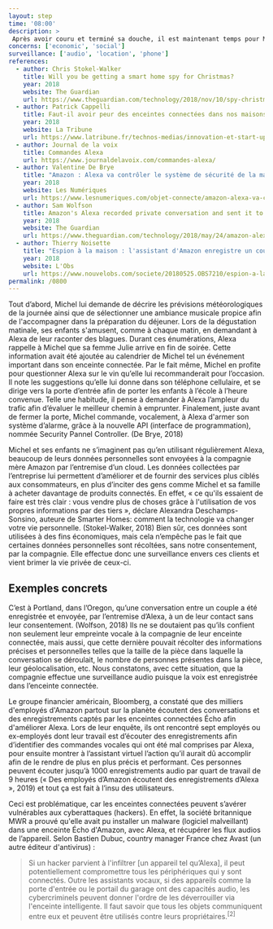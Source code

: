 ```yaml
---
layout: step
time: '08:00'
description: >
 Après avoir couru et terminé sa douche, il est maintenant temps pour Michel de préparer le déjeuner ses enfants (Léa et Vincent) et lui-même. Comme chaque matin, Michel prend plaisir à utiliser son Alexa, une assistance vocale incluse dans son enceinte connectée. Elle lui permet de contrôler vocalement des commandes basiques (telles que des demandes d’information) et des commandes en lien avec la domotique (allumer les lumières, etc.).  
concerns: ['economic', 'social']
surveillance: ['audio', 'location', 'phone']
references:
  - author: Chris Stokel-Walker
    title: Will you be getting a smart home spy for Christmas?
    year: 2018
    website: The Guardian
    url: https://www.theguardian.com/technology/2018/nov/10/spy-christmas-smart-home-facebook-portal-google-home-hub-amazon-show-alexa 
  - author: Patrick Cappelli
    title: Faut-il avoir peur des enceintes connectées dans nos maisons ?
    year: 2018
    website: La Tribune
    url: https://www.latribune.fr/technos-medias/innovation-et-start-up/faut-il-avoir-peur-des-enceintes-connectees-dans-nos-maisons-801145.html
  - author: Journal de la voix
    title: Commandes Alexa
    url: https://www.journaldelavoix.com/commandes-alexa/
  - author: Valentine De Brye
    title: "Amazon : Alexa va contrôler le système de sécurité de la maison"
    year: 2018
    website: Les Numériques
    url: https://www.lesnumeriques.com/objet-connecte/amazon-alexa-va-controler-systeme-securite-maison-n81729.html
  - author: Sam Wolfson
    title: Amazon's Alexa recorded private conversation and sent it to random contact
    year: 2018
    website: The Guardian
    url: https://www.theguardian.com/technology/2018/may/24/amazon-alexa-recorded-conversation
  - author: Thierry Noisette
    title: "Espion à la maison : l'assistant d'Amazon enregistre un couple à son insu"
    year: 2018
    website: L'Obs
    url: https://www.nouvelobs.com/societe/20180525.OBS7210/espion-a-la-maison-l-assistant-d-amazon-enregistre-un-couple-a-son-insu.html
permalink: /0800
---
```


Tout d’abord, Michel lui demande de décrire les prévisions météorologiques de la journée ainsi que de sélectionner une ambiance musicale propice afin de l'accompagner dans la préparation du déjeuner. Lors de la dégustation matinale, ses enfants s'amusent, comme à chaque matin, en demandant à Alexa de leur raconter des blagues. Durant ces énumérations, Alexa rappelle à Michel que sa femme Julie arrive en fin de soirée. Cette information avait été ajoutée au calendrier de Michel tel un événement important dans son enceinte connectée.
Par le fait même, Michel en profite pour questionner Alexa sur le vin qu’elle lui recommanderait pour l’occasion. Il note les suggestions qu’elle lui donne dans son téléphone cellulaire, et se dirige vers la porte d’entrée afin de porter les enfants à l’école à l’heure convenue. Telle une habitude, il pense à demander à Alexa l’ampleur du trafic afin d’évaluer le meilleur chemin à emprunter. Finalement, juste avant de fermer la porte, Michel commande, vocalement, à Alexa d'armer son système d’alarme, grâce à la nouvelle API (interface de programmation), nommée Security Pannel Controller. (De Brye, 2018)

Michel et ses enfants ne s’imaginent pas qu’en utilisant régulièrement Alexa, beaucoup de leurs données personnelles sont envoyées à la compagnie mère Amazon par l’entremise d’un cloud. Les données collectées par l’entreprise lui permettent d’améliorer et de fournir des services plus ciblés aux consommateurs, en plus d’inciter des gens comme Michel et sa famille à acheter davantage de produits connectés. En effet, « ce qu'ils essaient de faire est très clair : vous vendre plus de choses grâce à l'utilisation de vos propres informations par des tiers », déclare Alexandra Deschamps-Sonsino, auteure de Smarter Homes: comment la technologie va changer votre vie personnelle. (Stokel-Walker, 2018) Bien sûr, ces données sont utilisées à des fins économiques, mais cela n’empêche pas le fait que certaines données personnelles sont récoltées, sans notre consentement, par la compagnie. Elle effectue donc une surveillance envers ces clients et vient brimer la vie privée de ceux-ci.    

## Exemples concrets
 
C’est à Portland, dans l’Oregon, qu’une conversation entre un couple a été enregistrée et envoyée, par l’entremise d’Alexa, à un de leur contact sans leur consentement. (Wolfson, 2018) Ils ne se doutaient pas qu’ils confient non seulement leur empreinte vocale à la compagnie de leur enceinte connectée, mais aussi, que cette dernière pouvait récolter des informations précises et personnelles telles que la taille de la pièce dans laquelle la conversation se déroulait, le nombre de personnes présentes dans la pièce, leur géolocalisation, etc. Nous constatons, avec cette situation, que la compagnie effectue une surveillance audio puisque la voix est enregistrée dans l’enceinte connectée.

Le groupe financier américain, Bloomberg, a constaté que des milliers d'employés d'Amazon partout sur la planète écoutent des conversations et des enregistrements captés par les enceintes connectées Écho afin d'améliorer Alexa. Lors de leur enquête, ils ont rencontré sept employés ou ex-employés dont leur travail est d’écouter des enregistrements afin d’identifier des commandes vocales qui ont été mal comprises par Alexa, pour ensuite montrer à l’assistant virtuel l’action qu’il aurait dû accomplir afin de le rendre de plus en plus précis et performant. Ces personnes peuvent écouter jusqu’à 1000 enregistrements audio par quart de travail de 9 heures (« Des employés d’Amazon écoutent des enregistrements d’Alexa », 2019) et tout ça est fait à l’insu des utilisateurs.

Ceci est problématique, car les enceintes connectées peuvent s’avérer vulnérables aux cyberattaques (hackers). En effet, la société britannique MWR a prouvé qu'elle avait pu installer un malware (logiciel malveillant) dans une enceinte Écho d'Amazon, avec Alexa, et récupérer les flux audios de l’appareil. Selon Bastien Dubuc, country manager France chez Avast (un autre éditeur d'antivirus) : 

> Si un hacker parvient à l'infiltrer [un appareil tel qu’Alexa], il peut potentiellement compromettre tous les périphériques qui y sont connectés. Outre les assistants vocaux, si des appareils comme la porte d'entrée ou le portail du garage ont des capacités audio, les cybercriminels peuvent donner l'ordre de les déverrouiller via l'enceinte intelligente. Il faut savoir que tous les objets communiquent entre eux et peuvent être utilisés contre leurs propriétaires.<sup>[2]</sup>
